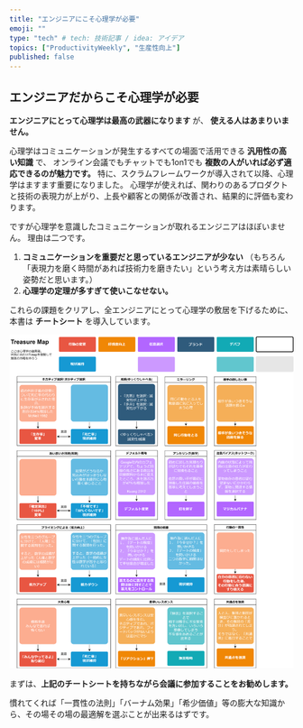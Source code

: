```yaml
---
title: "エンジニアにこそ心理学が必要"
emoji: ""
type: "tech" # tech: 技術記事 / idea: アイデア
topics: ["ProductivityWeekly", "生産性向上"]
published: false
---
```





## エンジニアだからこそ心理学が必要

**エンジニアにとって心理学は最高の武器になります** が、 **使える人はあまりいません。**

心理学はコミュニケーションが発生するすべての場面で活用できる **汎用性の高い知識** で、
オンライン会議でもチャットでも1on1でも **複数の人がいれば必ず適応できるのが魅力です。** 
特に、スクラムフレームワークが導入されて以降、心理学はますます重要になりました。
心理学が使えれば、関わりのあるプロダクトと技術の表現力が上がり、上長や顧客との関係が改善され、結果的に評価も変わります。

ですが心理学を意識したコミュニケーションが取れるエンジニアはほぼいません。
理由は二つです。

1. **コミュニケーションを重要だと思っているエンジニアが少ない** （もちろん「表現力を磨く時間があれば技術力を磨きたい」という考え方は素晴らしい姿勢だと思います。）
2. **心理学の定理が多すぎて使いこなせない。**

これらの課題をクリアし、全エンジニアにとって心理学の敷居を下げるために、本書は **チートシート** を導入しています。

![](https://raw.githubusercontent.com/minegishirei/draw_v1/8c5fba9ef361896b55fc1508a0e2d6c5b39da669/psy-treasure_map.drawio.svg)

まずは、**上記のチートシートを持ちながら会議に参加することをお勧めします。**

慣れてくれば「一貫性の法則」「バーナム効果」「希少価値」等の膨大な知識から、その場その場の最適解を選ぶことが出来るはずです。





